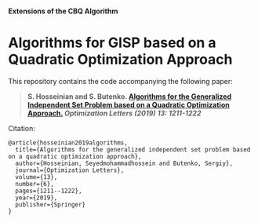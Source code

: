 #### Extensions of the CBQ Algorithm

# Algorithms for GISP based on a Quadratic Optimization Approach

This repository contains the code accompanying the following paper:

> **S. Hosseinian and S. Butenko. [Algorithms for the Generalized Independent Set Problem based on a Quadratic Optimization Approach.](https://doi.org/10.1007/s11590-019-01418-9) _Optimization Letters (2019) 13: 1211-1222_**

Citation:

```
@article{hosseinian2019algorithms,
  title={Algorithms for the generalized independent set problem based on a quadratic optimization approach},
  author={Hosseinian, Seyedmohammadhossein and Butenko, Sergiy},
  journal={Optimization Letters},
  volume={13},
  number={6},
  pages={1211--1222},
  year={2019},
  publisher={Springer}
}
```
